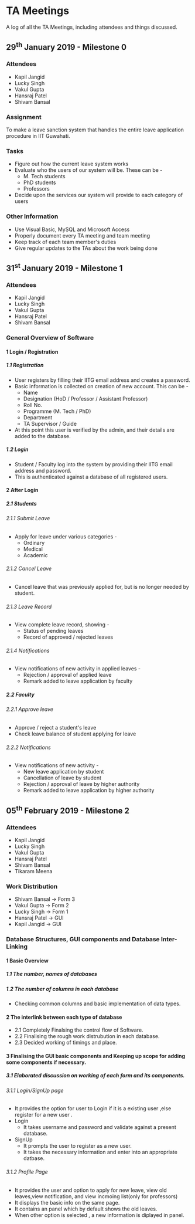 # TA Meetings
A log of all the TA Meetings, including attendees and things discussed.

## 29<sup>th</sup> January 2019 - Milestone 0

### Attendees
* Kapil Jangid
* Lucky Singh
* Vakul Gupta
* Hansraj Patel
* Shivam Bansal

### Assignment
To make a leave sanction system that handles the entire leave application procedure in IIT Guwahati.

### Tasks
* Figure out how the current leave system works
* Evaluate who the users of our system will be. These can be -
    * M. Tech students
    * PhD students
    * Professors
* Decide upon the services our system will provide to each category of users

### Other Information
* Use Visual Basic, MySQL and Microsoft Access
* Properly document every TA meeting and team meeting
* Keep track of each team member's duties
* Give regular updates to the TAs about the work being done

## 31<sup>st</sup> January 2019 - Milestone 1

### Attendees
* Kapil Jangid
* Lucky Singh
* Vakul Gupta
* Hansraj Patel
* Shivam Bansal

### General Overview of Software

#### 1 Login / Registration

##### 1.1 Registration
* User registers by filling their IITG email address and creates a password.
* Basic information is collected on creation of new account. This can be -
    * Name
    * Designation (HoD / Professor / Assistant Professor)
    * Roll No.
    * Programme (M. Tech / PhD)
    * Department
    * TA Supervisor / Guide
* At this point this user is verified by the admin, and their details are added to the database.

##### 1.2 Login
* Student / Faculty log into the system by providing their IITG email address and password.
* This is authenticated against a database of all registered users.

#### 2 After Login

##### 2.1 Students

###### 2.1.1 Submit Leave
* Apply for leave under various categories -
    * Ordinary
    * Medical
    * Academic

###### 2.1.2 Cancel Leave
* Cancel leave that was previously applied for, but is no longer needed by student.

###### 2.1.3 Leave Record
* View complete leave record, showing -
    * Status of pending leaves
    * Record of approved / rejected leaves

###### 2.1.4 Notifications
* View notifications of new activity in applied leaves -
    * Rejection / approval of applied leave
    * Remark added to leave application by faculty

##### 2.2 Faculty

###### 2.2.1 Approve leave
* Approve / reject a student's leave
* Check leave balance of student applying for leave

###### 2.2.2 Notifications
* View notifications of new activity -
    * New leave application by student
    * Cancellation of leave by student
    * Rejection / approval of leave by higher authority
    * Remark added to leave application by higher authority

## 05<sup>th</sup> February 2019 - Milestone 2

### Attendees
* Kapil Jangid
* Lucky Singh
* Vakul Gupta
* Hansraj Patel
* Shivam Bansal
* Tikaram Meena

### Work Distribution
* Shivam Bansal -> Form 3
* Vakul Gupta -> Form 2
* Lucky Singh -> Form 1
* Hansraj Patel -> GUI
* Kapil Jangid -> GUI

### Database Structures, GUI components and Database Inter-Linking

#### 1 Basic Overview

##### 1.1 The number, names of databases

##### 1.2 The number of columns in each database
* Checking common columns and basic implementation of data types.

#### 2 The interlink between each type of database
* 2.1 Completely Finalsing the control flow of Software.
* 2.2 Finalising the rough work distrubution in each database.
* 2.3 Decided working of timings and place.

#### 3 Finalising the GUI basic components and Keeping up scope for adding some components if necessary.

##### 3.1 Elaborated discussion on working of each form and its components.

###### 3.1.1 Login/SignUp page
* It provides the option for user to Login if it is a existing user ,else register for a new user .
* Login
  * It takes username and password and validate against a present database.
* SignUp
  * It prompts the user to register as a new user.
  * It takes the necessary information and enter into an appropriate datbase.
  
###### 3.1.2 Profile Page
* It provides the user and option to apply for new leave, view old leaves,view notification, and view incmoing list(only for professors)
* It displays the basic info on the same page.
* It contains an panel which by default shows the old leaves.
* When other option is selected , a new information is diplayed in panel.
